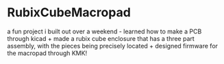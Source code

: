 # RubixCubeMacropad

a fun project i built out over a weekend - learned how to make a PCB through kicad + made a rubix cube enclosure that has a three part assembly, with the pieces being precisely located + designed firmware for the macropad through KMK!
